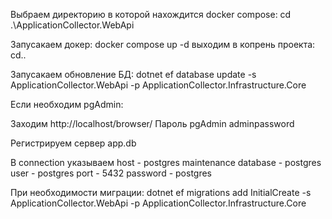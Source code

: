 Выбраем директорию в которой нахождится docker compose:
cd .\ApplicationCollector.WebApi

Запусакаем докер:
docker compose up -d
выходим в копрень проекта: cd..

Запусакаем обновление БД:
dotnet ef database update -s ApplicationCollector.WebApi -p ApplicationCollector.Infrastructure.Core

Если необходим pgAdmin:

Заходим http://localhost/browser/
Пароль pgAdmin adminpassword

Регистрируем сервер
app.db

В connection указываем
host - postgres
maintenance database  - postgres
user - postgres
port - 5432
password - postgres

При необходимости миграции:
dotnet ef migrations add InitialCreate -s ApplicationCollector.WebApi -p ApplicationCollector.Infrastructure.Core

